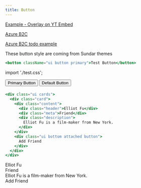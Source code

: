 ```yaml
---
title: Button
---
```


[Example - Overlay on YT Embed](http://jsfiddle.net/swfour/y7ts6/1/)

[Azure B2C](https://azure.microsoft.com/en-us/pricing/details/active-directory/external-identities/)

[Azure B2C todo example](https://docs.microsoft.com/en-us/samples/azure-samples/active-directory-aspnetcore-webapp-openidconnect-v2/how-to-secure-a-web-api-built-with-aspnet-core-using-the-azure-ad-b2c/)


These button style are coming from Sundar themes

```jsx
<button className="ui button primary">Test Button</button>
```

import './test.css';

<button className="ui button primary">Primary Button</button>
<button className="ui button">Default Button</button>

####

```jsx
<div class="ui cards">
  <div class="card">
    <div class="content">
      <div class="header">Elliot Fu</div>
      <div class="meta">Friend</div>
      <div class="description">
        Elliot Fu is a film-maker from New York.
      </div>
    </div>
    <div class="ui bottom attached button">      
      Add Friend
    </div>
  </div>
</div>
```

<div class="ui cards">
  <div class="card">
    <div class="content">
      <div class="header">Elliot Fu</div>
      <div class="meta">Friend</div>
      <div class="description">
        Elliot Fu is a film-maker from New York.
      </div>
    </div>
    <div class="ui bottom attached button">      
      Add Friend
    </div>
  </div>
</div>

